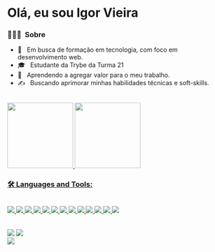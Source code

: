 # Olá, eu sou Igor Vieira

<h3> 👨🏻‍💻 &nbsp;Sobre </h3>

- 🤔 &nbsp; Em busca de formação em tecnologia, com foco em desenvolvimento web.
- 🎓 &nbsp; Estudante da Trybe da Turma 21
- 🌱 &nbsp; Aprendendo a agregar valor para o meu trabalho.
- ✍️ &nbsp; 
Buscando aprimorar minhas habilidades técnicas e soft-skills.
<br>
<div>
  <a href="https://github.com/igors-vieira">
  <img height="150em" src="https://github-readme-stats.vercel.app/api?username=igors-vieira&show_icons=true&theme=merko&include_all_commits=true&count_private=true"/>
  <img height="150em" src="https://github-readme-stats.vercel.app/api/top-langs/?username=igors-vieira&layout=compact&langs_count=7&theme=merko"/>
</div>

### 🛠️ Languages and Tools:

  <!--- ![JavaScript](https://img.shields.io/badge/-JavaScript-black?style=flat-square&logo=javascript)
  ![React](https://img.shields.io/badge/-React-black?style=flat-square&logo=react)
  ![Redux](https://img.shields.io/badge/-Redux-black?style=flat-square&logo=Redux)
  ![Nodejs](https://img.shields.io/badge/-Nodejs-black?style=flat-square&logo=Node.js)
  ![Express.js](https://img.shields.io/badge/-Express-black?style=flat-square&logo=expressjs)
  ![Bootstrap](https://img.shields.io/badge/-Bootstrap-black?style=flat-square&logo=bootstrap)
  ![HTML5](https://img.shields.io/badge/-HTML5-black?style=flat-square&logo=html5&logoColor=white)
  ![CSS3](https://img.shields.io/badge/-CSS3-black?style=flat-square&logo=css3)
  ![Heroku](https://img.shields.io/badge/-Heroku-black?style=flat-square&logo=heroku)
  ![Git](https://img.shields.io/badge/-Git-black?style=flat-square&logo=git)
  ![GitHub](https://img.shields.io/badge/-GitHub-black?style=flat-square&logo=github)
  ![Ubuntu](https://img.shields.io/badge/-Ubuntu-black?style=flat-square&logo=ubuntu)
  <img src="https://img.shields.io/badge/-MongoDB-4DB33D?style=flat&logo=mongodb&logoColor=FFFFFF">
  <img src="https://img.shields.io/badge/-GraphQL-e535ab?style=flat&logo=graphql&logoColor=FFFFFF">
  <img src="https://img.shields.io/badge/-Firebase-FFA611?style=flat&logo=firebase&logoColor=FFFFFF">
  <img src="http://img.shields.io/badge/-Google%20Cloud%20Platform-4285F4?style=flat&logo=google%20cloud&logoColor=white">
  <img src="http://img.shields.io/badge/-Vercel-black?style=flat&logo=vercel&logoColor=white">
  <img src="https://img.shields.io/badge/-Progressive Web Apps-5A0FC8?style=flat">
  --->
  <br>
  <div>
    <img src ="https://img.shields.io/badge/-HTML5-E34F26?style=flat&logo=html5&logoColor=white">
    <img src ="https://img.shields.io/badge/-CSS3-1572B6?style=flat&logo=css3&logoColor=white">
    <img src="https://img.shields.io/badge/-Bootstrap-563D7C?style=flat&logo=bootstrap&logoColor=white">
    <img src="https://img.shields.io/badge/-JavaScript-eed718?style=flat&logo=javascript&logoColor=ffffff">
    <img src="https://img.shields.io/badge/-React-000000?style=flat&logo=react&logoColor=00c8ff">
    <img src="https://img.shields.io/badge/-MySQL-F29111?style=flat&logo=mysql&logoColor=FFFFFF">
    <img src="https://img.shields.io/badge/-Express.js-787878?style=flat">
    <img src="https://img.shields.io/badge/-Node.js-3C873A?style=flat&logo=Node.js&logoColor=white">
    <img src="http://img.shields.io/badge/-Git-F1502F?style=flat&logo=git&logoColor=FFFFFF">
    <img src="http://img.shields.io/badge/-Github-000000?style=flat&logo=github&logoColor=FFFFFF">
    <img src="http://img.shields.io/badge/-VS%20Code-007ACC?style=flat&logo=visual%20studio%20code&logoColor=white">
    <img src="http://img.shields.io/badge/-Heroku-430098?style=flat&logo=heroku&logoColor=white">
    <img src="https://img.shields.io/badge/-Typescript-007acc?style=flat&logo=typescript&logoColor=white">
  </div>
  
<br>
<br>

<div> 
  <a href="https://www.instagram.com/igors_v/" target="_blank"><img src="https://img.shields.io/badge/-Instagram-%23E4405F?style=for-the-badge&logo=instagram&logoColor=white" target="_blank"></a>
  <a href="https://www.linkedin.com/in/igorsvieira/" target="_blank"><img src="https://img.shields.io/badge/-LinkedIn-%230077B5?style=for-the-badge&logo=linkedin&logoColor=white" target="_blank"></a>
  <br>
  <img src="https://img.shields.io/badge/oi-igorsv2240@gmail.com-2e2e2e?style=flat-square&logo=gmail&logoColor=white&label=gmail&labelColor=D14836">
</div>
